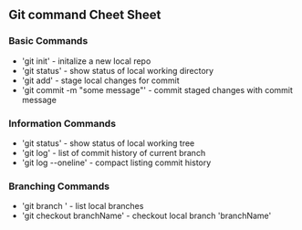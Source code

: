 ## Git command Cheet Sheet

### Basic Commands

* 'git init' - initalize a new local repo
* 'git status' - show status of local working directory
* 'git add' - stage local changes for commit
* 'git commit -m "some message"' - commit staged changes with commit message

### Information Commands

* 'git status' - show status of local working tree
* 'git log' - list of commit history of current branch
* 'git log --oneline' - compact listing commit history

### Branching Commands

* 'git branch ' - list local branches
* 'git checkout branchName' - checkout local branch 'branchName'

